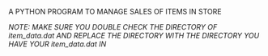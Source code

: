 A PYTHON PROGRAM TO MANAGE SALES OF ITEMS IN STORE

*NOTE: MAKE SURE YOU DOUBLE CHECK THE DIRECTORY OF item_data.dat AND REPLACE THE DIRECTORY WITH THE DIRECTORY YOU HAVE YOUR item_data.dat IN*
